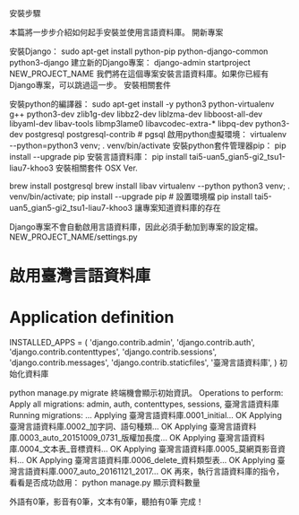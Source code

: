 安裝步驟

本篇將一步步介紹如何起手安裝並使用言語資料庫。
開新專案

安裝Django：
sudo apt-get install python-pip python-django-common python3-django
建立新的Django專案：
django-admin startproject NEW_PROJECT_NAME
我們將在這個專案安裝言語資料庫。如果你已經有Django專案，可以跳過這一步。
安裝相關套件

安裝python的編譯器：
sudo apt-get install -y python3 python-virtualenv g++ python3-dev zlib1g-dev libbz2-dev liblzma-dev libboost-all-dev libyaml-dev libav-tools libmp3lame0 libavcodec-extra-* libpq-dev python3-dev postgresql postgresql-contrib # pgsql
啟用python虛擬環境：
virtualenv --python=python3 venv; . venv/bin/activate
安裝python套件管理器pip：
pip install --upgrade pip
安裝言語資料庫：
pip install tai5-uan5_gian5-gi2_tsu1-liau7-khoo3
安裝相關套件 OSX Ver.

brew install postgresql
brew install libav
virtualenv --python python3 venv; . venv/bin/activate; pip install --upgrade pip # 設置環境檔
pip install tai5-uan5_gian5-gi2_tsu1-liau7-khoo3
讓專案知道資料庫的存在

Django專案不會自動啟用言語資料庫，因此必須手動加到專案的設定檔。
NEW_PROJECT_NAME/settings.py
# 啟用臺灣言語資料庫
# Application definition
INSTALLED_APPS = (
    'django.contrib.admin',
    'django.contrib.auth',
    'django.contrib.contenttypes',
    'django.contrib.sessions',
    'django.contrib.messages',
    'django.contrib.staticfiles',
    '臺灣言語資料庫',
)
初始化資料庫

python manage.py migrate
終端機會顯示初始資訊。
Operations to perform:
  Apply all migrations: admin, auth, contenttypes, sessions, 臺灣言語資料庫
Running migrations:
  ...
  Applying 臺灣言語資料庫.0001_initial... OK
  Applying 臺灣言語資料庫.0002_加字詞、語句種類... OK
  Applying 臺灣言語資料庫.0003_auto_20151009_0731_版權加長度... OK
  Applying 臺灣言語資料庫.0004_文本表_音標資料... OK
  Applying 臺灣言語資料庫.0005_莫網頁影音資料... OK
  Applying 臺灣言語資料庫.0006_delete_資料類型表... OK
  Applying 臺灣言語資料庫.0007_auto_20161121_2017... OK
再來，執行言語資料庫的指令，看看是否成功啟用：
python manage.py 顯示資料數量

外語有0筆，影音有0筆，文本有0筆，聽拍有0筆
完成！